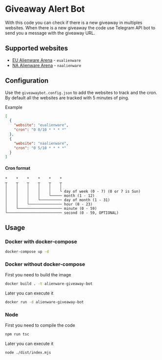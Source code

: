 # Giveaway Alert Bot

With this code you can check if there is a new giveaway in multiples websites.
When there is a new giveaway the code use Telegram API bot to send you a message
with the giveaway URL.

## Supported websites

- [EU Alienware Arena](https://eu.alienwarearena.com/) - `eualienware`
- [NA Alienware Arena](https://na.alienwarearena.com/) - `naalienware`

## Configuration

Use the `giveawaybot.config.json` to add the websites to track and the cron. By
default all the websites are tracked with 5 minutes of ping.

Example

```json
[
  {
    "website": "eualienware",
    "cron": "0 0/10 * * * *"
  },
  {
    "website": "naalienware",
    "cron": "0 5/10 * * * *"
  }
]
```

#### Cron format

```
*    *    *    *    *    *
┬    ┬    ┬    ┬    ┬    ┬
│    │    │    │    │    │
│    │    │    │    │    └ day of week (0 - 7) (0 or 7 is Sun)
│    │    │    │    └───── month (1 - 12)
│    │    │    └────────── day of month (1 - 31)
│    │    └─────────────── hour (0 - 23)
│    └──────────────────── minute (0 - 59)
└───────────────────────── second (0 - 59, OPTIONAL)
```

## Usage

### Docker with docker-compose

```bash
docker-compose up -d
```

### Docker without docker-compose

First you need to build the image

```bash
docker build . -t alienware-giveaway-bot
```

Later you can execute it

```bash
docker run -d alienware-giveaway-bot
```

### Node

First you need to compile the code

```bash
npm run tsc
```

Later you can execute it

```bash
node ./dist/index.mjs
```
